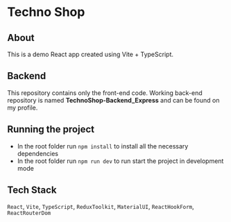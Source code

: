 # Techno Shop

## About

This is a demo React app created using Vite + TypeScript.

## Backend

This repository contains only the front-end code. Working back-end repository is named **TechnoShop-Backend_Express** and can be found on my profile.

## Running the project

- In the root folder run `npm install` to install all the necessary dependencies
- In the root folder run `npm run dev` to run start the project in development mode

## Tech Stack

`React`, `Vite`, `TypeScript`, `ReduxToolkit`, `MaterialUI`, `ReactHookForm`, `ReactRouterDom`
